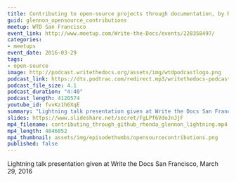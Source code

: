 ```yaml
---
title: Contributing to open-source projects through documentation, by Rhonda Glennon
guid: glennon_opensource_contributions
meetup: WTD San Francisco
event_link: http://www.meetup.com/Write-the-Docs/events/228358497/
categories:
- meetups
event_date: 2016-03-29
tags:
- open-source
image: http://podcast.writethedocs.org/assets/img/wtdpodcastlogo.png
podcast_link: https://dts.podtrac.com/redirect.mp3/writethedocs-podcast.s3-us-west-2.amazonaws.com/contributing-open-source-docs-rhonda-glennon.mp3
podcast_file_size: 4.1
podcast_duration: "4:40"
podcast_length: 4120574
youtube_id: fvvKz1h6XqE
summary: "Lightning talk presentation given at Write the Docs San Francisco, March 29, 2016."
slides: https://www.slideshare.net/secret/FgLPf6VdoJnJjF
mp4_filename: contributing_through_github_rhonda_glennon_lightning.mp4
mp4_length: 4846852
mp4_thumbnail: assets/img/episodethumbs/opensourcecontributions.png
published: false
---
```


Lightning talk presentation given at Write the Docs San Francisco, March 29, 2016
